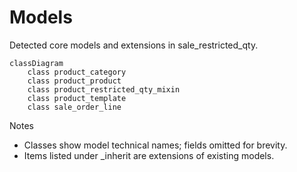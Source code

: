# Models

Detected core models and extensions in sale_restricted_qty.

```mermaid
classDiagram
    class product_category
    class product_product
    class product_restricted_qty_mixin
    class product_template
    class sale_order_line
```

Notes
- Classes show model technical names; fields omitted for brevity.
- Items listed under _inherit are extensions of existing models.
